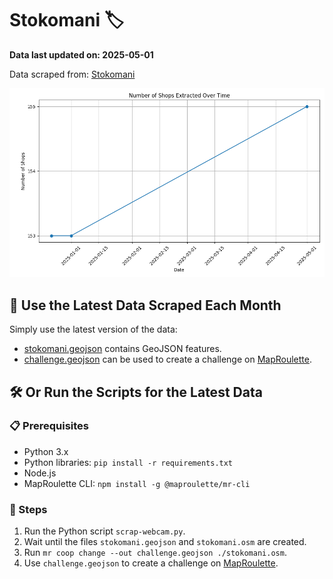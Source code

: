 # Stokomani 🏷️

**Data last updated on: 2025-05-01**

Data scraped from: [Stokomani](https://www.stokomani.fr)

![History Diagram](shop_count_history.png?img_date=2025-05-01)

## 📅 Use the Latest Data Scraped Each Month

Simply use the latest version of the data:
- [stokomani.geojson](stokomani.geojson) contains GeoJSON features.
- [challenge.geojson](challenge.geojson) can be used to create a challenge on [MapRoulette](https://maproulette.org/).

## 🛠️ Or Run the Scripts for the Latest Data

### 📋 Prerequisites
- Python 3.x
- Python libraries: `pip install -r requirements.txt`
- Node.js
- MapRoulette CLI: `npm install -g @maproulette/mr-cli`

### 🔧 Steps
1. Run the Python script `scrap-webcam.py`.
2. Wait until the files `stokomani.geojson` and `stokomani.osm` are created.
3. Run `mr coop change --out challenge.geojson ./stokomani.osm`.
4. Use `challenge.geojson` to create a challenge on [MapRoulette](https://maproulette.org/).
